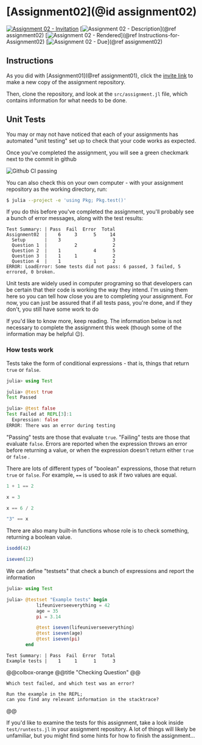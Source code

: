 # [Assignment02](@id assignment02)

[![Assignment 02 - Invitation](https://img.shields.io/badge/Assignment02-Repository-blue?style=for-the-badge&logo=open%20badges)](https://classroom.github.com/a/kCXCpki4)
[![Assignment 02 - Description](https://img.shields.io/badge/02-Description-blue?style=for-the-badge&logo=open%20badges)](@ref assignment02)
[![Assignment 02 - Rendered](https://img.shields.io/badge/02-Script-blue?style=for-the-badge&logo=open%20badges)](@ref Instructions-for-Assignment02)
[![Assignment 02 - Due](https://img.shields.io/badge/Due-6%2F14%2F2020-orange?style=for-the-badge&logo=open%20badges)](@ref assignment02)

## Instructions

As you did with [Assignment01](@ref assignment01),
click the [invite link](https://classroom.github.com/a/kCXCpki4)
to make a new copy of the assignment repository.

Then, clone the repository, and look at the `src/assignment.jl` file,
which contains information for what needs to be done. 

## Unit Tests

You may or may not have noticed that each of your assignments
has automated "unit testing" set up to check that your code works as expected. 

Once you've completed the assignment,
you will see a green checkmark next to the commit in github

![Github CI passing](https://imgur.com/kb5YuDL.png)

You can also check this on your own computer -
with your assignment repository as the working directory, run:

```sh
$ julia --project -e 'using Pkg; Pkg.test()'
```

If you do this before you've completed the assignment,
you'll probably see a bunch of error messages,
along with the test results:

```
Test Summary: | Pass  Fail  Error  Total
Assignment02  |    6     3      5     14
  Setup       |    3                   3
  Question 1  |          2             2
  Question 2  |    1            4      5
  Question 3  |    1     1             2
  Question 4  |    1            1      2
ERROR: LoadError: Some tests did not pass: 6 passed, 3 failed, 5 errored, 0 broken.
```

Unit tests are widely used in computer programing
so that developers can be certain that their code is working the way they intend.
I'm using them here so you can tell how close you are to completing your assignment.
For now, you can just be assured that if all tests pass,
you're done, and if they don't,
you still have some work to do

If you'd like to know more, keep reading.
The information below is not necessary to complete the assignment this week
(though some of the information may be helpful 😉).

### How tests work

Tests take the form of conditional expressions -
that is, things that return `true` or `false`.

```julia
julia> using Test

julia> @test true
Test Passed

julia> @test false
Test Failed at REPL[3]:1
  Expression: false
ERROR: There was an error during testing
```

"Passing" tests are those that evaluate `true`.
"Failing" tests are those that evaluate `false`.
Errors are reported when the expression throws an error
before returning a value,
or when the expression doesn't return either `true` or `false`  .

There are lots of different types of "boolean" expressions,
those that return `true` or `false`.
For example, `==` is used to ask if two values are equal.

```julia
1 + 1 == 2

x = 3

x == 6 / 2

"3" == x
```

There are also many built-in functions whose role is to check something,
returning a boolean value.

```julia
isodd(42)

iseven(12)
```

We can define "testsets" that check a bunch of expressions
and report the information

```julia
julia> using Test

julia> @testset "Example tests" begin
           lifeuniverseeverything = 42
           age = 35
           pi = 3.14

           @test iseven(lifeuniverseeverything)
           @test iseven(age)
           @test iseven(pi)
       end
```
```
Test Summary: | Pass  Fail  Error  Total
Example tests |    1     1      1      3
```

@@colbox-orange
@@title
 "Checking Question"
@@

    Which test failed, and which test was an error?
    
    Run the example in the REPL;
    can you find any relevant information in the stacktrace?
@@

If you'd like to examine the tests for this assignment,
take a look inside `test/runtests.jl` in your assignment repository.
A lot of things will likely be unfamiliar,
but you might find some hints for how to finish the assignment...